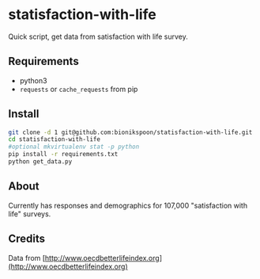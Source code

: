 # statisfaction-with-life
Quick script, get data from satisfaction with life survey.

## Requirements

- python3
- `requests` or `cache_requests` from pip

## Install

```sh
git clone -d 1 git@github.com:bionikspoon/statisfaction-with-life.git
cd statisfaction-with-life
#optional mkvirtualenv stat -p python
pip install -r requirements.txt
python get_data.py
```


## About

Currently has responses and demographics for 107,000 "satisfaction with life" surveys.


## Credits

Data from [http://www.oecdbetterlifeindex.org](http://www.oecdbetterlifeindex.org)